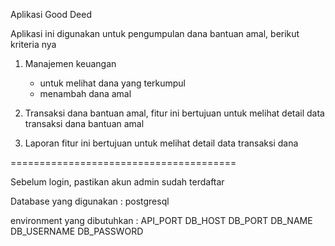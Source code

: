 Aplikasi Good Deed

Aplikasi ini digunakan untuk pengumpulan dana bantuan amal,
berikut kriteria nya

1. Manajemen keuangan
    - untuk melihat dana yang terkumpul
    - menambah dana amal

2. Transaksi dana bantuan amal, fitur ini bertujuan untuk melihat detail data transaksi dana bantuan amal

3. Laporan fitur ini bertujuan untuk melihat detail data transaksi dana 


=======================================

Sebelum login, pastikan akun admin sudah terdaftar

Database yang digunakan : postgresql

environment yang dibutuhkan :
API_PORT
DB_HOST
DB_PORT
DB_NAME
DB_USERNAME
DB_PASSWORD